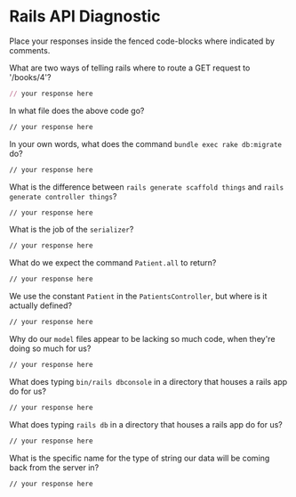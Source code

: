# Rails API Diagnostic

Place your responses inside the fenced code-blocks where indicated by comments.


What are two ways of telling rails where to route a GET request to '/books/4'?

```rb
// your response here
```

In what file does the above code go?

```md
// your response here
```

In your own words, what does the command `bundle exec rake db:migrate` do?

```md
// your response here
```

What is the difference between `rails generate scaffold things` and
`rails generate controller things`?

```md
// your response here
```

What is the job of the `serializer`?

```md
// your response here
```

What do we expect the command `Patient.all` to return?

```md
// your response here
```

We use the constant `Patient` in the `PatientsController`, but where is it
actually defined?

```md
// your response here
```

Why do our `model` files appear to be lacking so much code, when they're doing
so much for us?

```md
// your response here
```

What does typing `bin/rails dbconsole` in a directory that houses a rails app do for
us?

```md
// your response here
```

What does typing `rails db` in a directory that houses a rails app do for us?

```md
// your response here
```

What is the specific name for the type of string our data will be coming back
from the server in?

```md
// your response here
```

